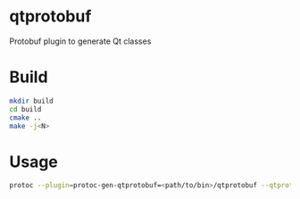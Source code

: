 # qtprotobuf

Protobuf plugin to generate Qt classes

# Build

```bash
mkdir build
cd build
cmake ..
make -j<N>
```

# Usage

```bash
protoc --plugin=protoc-gen-qtprotobuf=<path/to/bin>/qtprotobuf --qtprotobuf_out=<output_dir> <protofile>.proto
```
